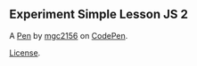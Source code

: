Experiment Simple Lesson JS 2
-----------------------------


A [Pen](https://codepen.io/mgc2156/pen/ERbmRm) by [mgc2156](https://codepen.io/mgc2156) on [CodePen](https://codepen.io).

[License](https://codepen.io/mgc2156/pen/ERbmRm/license).